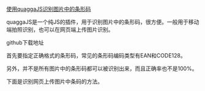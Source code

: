 [使用quaggaJS识别图片中的条形码](https://www.cnblogs.com/yaotome/p/9450274.html)

quaggaJS是一个纯JS的插件，用于识别图片中的条形码，很方便。一般用于移动端拍照识别，也可以在网页端上传图片识别。

github下载地址 

首先要指定正确格式的条形码，常见的条形码编码类型有EAN和CODE128。

另外，并不是所有图片中的条形码都可以被识别出来，而且正确率也不是100%。

下面是识别网页上传图片中条码的方法。



